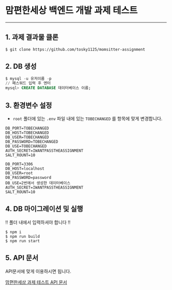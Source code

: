 # 맘편한세상 백엔드 개발 과제 테스트

---

## 1. 과제 결과물 클론

```
$ git clone https://github.com/tosky1125/momsitter-assignment
```

## 2. DB 생성

```sql
$ mysql -u 유저이름 -p
// 패스워드 입력 후 엔터
mysql> CREATE DATABASE 데이터베이스 이름;
```

## 3. 환경변수 설정

- `root` 폴더에 있는 `.env` 파일 내에 있는 `TOBECHANGED` 를 항목에 맞게 변경합니다.

```
DB_PORT=TOBECHANGED
DB_HOST=TOBECHANGED
DB_USER=TOBECHANGED
DB_PASSWORD=TOBECHANGED
DB_USE=TOBECHANGED
AUTH_SECRET=IWANTPASSTHEASSIGNMENT
SALT_ROUNT=10 
```

```
DB_PORT=3306 
DB_HOST=localhost 
DB_USER=root 
DB_PASSWORD=password 
DB_USE=2번에서 생성한 데이터베이스
AUTH_SECRET=IWANTPASSTHEASSIGNMENT
SALT_ROUNT=10 
```

## 4. DB 마이그레이션 및 실행

!! 폴더 내에서 입력하셔야 합니다 !!

```
$ npm i
$ npm run build
$ npm run start
```

## 5. API 문서

API문서에 맞게 이용하시면 됩니다.

[맘편한세상 과제 테스트 API 문서](https://tosky0514.gitbook.io/apis/)